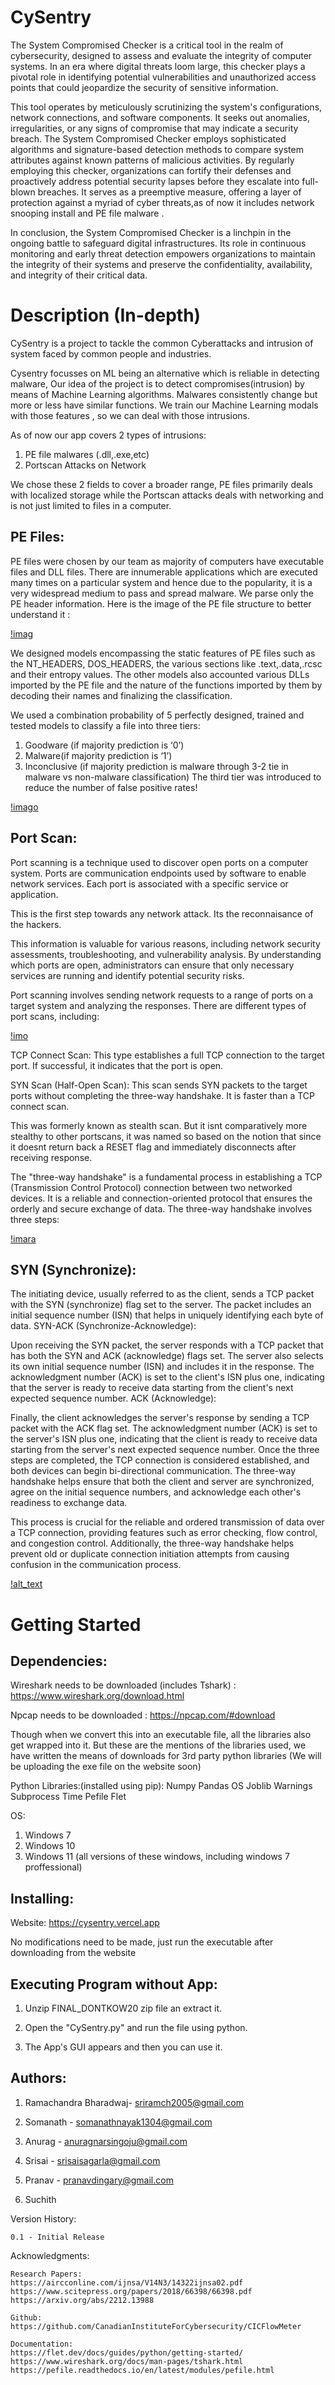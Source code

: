 

# CySentry

The System Compromised Checker is a critical tool in the realm of cybersecurity, designed to assess and evaluate the integrity of computer systems. In an era where digital threats loom large, this checker plays a pivotal role in identifying potential vulnerabilities and unauthorized access points that could jeopardize the security of sensitive information. 

This tool operates by meticulously scrutinizing the system's configurations, network connections, and software components. It seeks out anomalies, irregularities, or any signs of compromise that may indicate a security breach. The System Compromised Checker employs sophisticated algorithms and signature-based detection methods to compare system attributes against known patterns of malicious activities. By regularly employing this checker, organizations can fortify their defenses and proactively address potential security lapses before they escalate into full-blown breaches. It serves as a preemptive measure, offering a layer of protection against a myriad of cyber threats,as of now it includes network snooping install and PE file malware .

 In conclusion, the System Compromised Checker is a linchpin in the ongoing battle to safeguard digital infrastructures. Its role in continuous monitoring and early threat detection empowers organizations to maintain the integrity of their systems and preserve the confidentiality, availability, and integrity of their critical data.

# Description (In-depth)

CySentry is a project to tackle the common Cyberattacks and intrusion of system faced by common people and industries.

Cysentry focusses on ML being an alternative which is reliable in detecting malware,
Our idea of the project is to detect compromises(intrusion) by means of Machine Learning algorithms. 
Malwares consistently change but more or less have similar functions.
We train our Machine Learning modals with those features , so we can deal with those intrusions.

As of now our app covers 2 types of intrusions:
1) PE file malwares (.dll,.exe,etc)
2) Portscan Attacks on Network

We chose these 2 fields to cover a broader range, PE files primarily deals with localized storage
while the Portscan attacks deals with networking and is not just limited to files in a computer. 

## PE Files:

PE files were chosen by our team as majority of computers have executable files and DLL files. There are innumerable applications which are executed many times on a particular system and hence due to the popularity, it is a very widespread medium to pass and spread malware.
We parse only the PE header information. Here is the image of the PE file structure to better understand it :

[!imag](readme_images/Portable-executable-file-format.png)

We designed models encompassing the static features of PE files such as the NT_HEADERS, DOS_HEADERS, the various sections like .text,.data,.rcsc and their entropy values. The other models also accounted various DLLs imported by the PE file and the nature of the functions imported by them by decoding their names and finalizing the classification.

We used a combination probability of 5 perfectly designed, trained and tested models to classify a file into three tiers:

1) Goodware (if majority prediction is ‘0’)
2) Malware(if majority prediction is ‘1’)
3) Inconclusive (if majority prediction is malware through 3-2 tie in malware vs non-malware classification)
The third tier was introduced to reduce the number of false positive rates!

[!imago](readme_images/PE-Structure.png)


## Port Scan:

Port scanning is a technique used to discover open ports on a computer system. Ports are communication endpoints used by software to enable network services. Each port is associated with a specific service or application.

This is the first step towards any network attack. Its the reconnaisance of the hackers. 


This information is valuable for various reasons, including network security assessments, troubleshooting, and vulnerability analysis. By understanding which ports are open, administrators can ensure that only necessary services are running and identify potential security risks.

Port scanning involves sending network requests to a range of ports on a target system and analyzing the responses. There are different types of port scans, including:

[!imo](readme_images/white.jpg)

TCP Connect Scan: This type establishes a full TCP connection to the target port. If successful, it indicates that the port is open.

SYN Scan (Half-Open Scan): This scan sends SYN packets to the target ports without completing the three-way handshake. It is faster than a TCP connect scan.

This was formerly known as stealth scan. But it isnt comparatively more stealthy to other portscans, it was named so based on the notion that since it doesnt return back a RESET flag and immediately disconnects after receiving response.

The "three-way handshake" is a fundamental process in establishing a TCP (Transmission Control Protocol) connection between two networked devices. It is a reliable and connection-oriented protocol that ensures the orderly and secure exchange of data. The three-way handshake involves three steps:

[!imara](readme_images/porter.png)

## SYN (Synchronize):

The initiating device, usually referred to as the client, sends a TCP packet with the SYN (synchronize) flag set to the server.
The packet includes an initial sequence number (ISN) that helps in uniquely identifying each byte of data.
SYN-ACK (Synchronize-Acknowledge):

Upon receiving the SYN packet, the server responds with a TCP packet that has both the SYN and ACK (acknowledge) flags set.
The server also selects its own initial sequence number (ISN) and includes it in the response.
The acknowledgment number (ACK) is set to the client's ISN plus one, indicating that the server is ready to receive data starting from the client's next expected sequence number.
ACK (Acknowledge):

Finally, the client acknowledges the server's response by sending a TCP packet with the ACK flag set.
The acknowledgment number (ACK) is set to the server's ISN plus one, indicating that the client is ready to receive data starting from the server's next expected sequence number.
Once the three steps are completed, the TCP connection is considered established, and both devices can begin bi-directional communication. The three-way handshake helps ensure that both the client and server are synchronized, agree on the initial sequence numbers, and acknowledge each other's readiness to exchange data.

This process is crucial for the reliable and ordered transmission of data over a TCP connection, providing features such as error checking, flow control, and congestion control. Additionally, the three-way handshake helps prevent old or duplicate connection initiation attempts from causing confusion in the communication process.

[!alt_text](https://github.com/RamachandraBharadwaj/Git_proj/blob/main/readme_images/3way.png)


# Getting Started
## Dependencies:

Wireshark needs to be downloaded (includes Tshark) : https://www.wireshark.org/download.html

Npcap needs to be downloaded : https://npcap.com/#download

Though when we convert this into an executable file, all the libraries also get wrapped into it.
But these are the mentions of the libraries used, we have written the means of downloads for 3rd party python libraries
(We will be uploading the exe file on the website soon)

Python Libraries:(installed using pip):
Numpy Pandas OS Joblib Warnings Subprocess Time Pefile Flet 

OS:
1) Windows 7
2) Windows 10
3) Windows 11
(all versions of these windows, including windows 7 proffessional)


## Installing:

Website: https://cysentry.vercel.app

No modifications need to be made, just run the executable after downloading from the website


## Executing Program without App:

1) Unzip FINAL_DONTKOW20 zip file an extract it.

2) Open the "CySentry.py" and run the file using python.

3) The App's GUI appears and then you can use it.

## Authors:

1) Ramachandra Bharadwaj- sriramch2005@gmail.com

2) Somanath - somanathnayak1304@gmail.com

3) Anurag - anuragnarsingoju@gmail.com

4) Srisai - srisaisagarla@gmail.com

5) Pranav - pranavdingary@gmail.com

6) Suchith

Version History:

    0.1 - Initial Release

Acknowledgments:

    Research Papers:
    https://aircconline.com/ijnsa/V14N3/14322ijnsa02.pdf
    https://www.scitepress.org/papers/2018/66398/66398.pdf
    https://arxiv.org/abs/2212.13988

    Github:
    https://github.com/CanadianInstituteForCybersecurity/CICFlowMeter

    Documentation:
    https://flet.dev/docs/guides/python/getting-started/
    https://www.wireshark.org/docs/man-pages/tshark.html
    https://pefile.readthedocs.io/en/latest/modules/pefile.html


